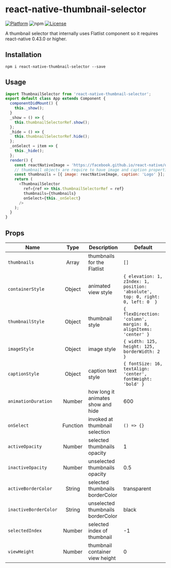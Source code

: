 # react-native-thumbnail-selector

[![Platform](https://img.shields.io/badge/platform-react--native-lightgrey.svg)](http://facebook.github.io/react-native/)
![npm](https://img.shields.io/npm/v/react-native-thumbnail-selector)
[![License](https://img.shields.io/badge/license-MIT-blue.svg)](https://raw.github.com/testshallpass/react-native-thumbnail-selector/master/LICENSE)

A thumbnail selector that internally uses Flatlist component so it requires react-native 0.43.0 or higher.

## Installation

```npm i react-native-thumbnail-selector --save```

## Usage

```javascript
import ThumbnailSelector from 'react-native-thumbnail-selector';
export default class App extends Component {
  componentDidMount() {
    this._show();
  }
  _show = () => {
    this.thumbnailSelectorRef.show();
  };
  _hide = () => {
    this.thumbnailSelectorRef.hide();
  };
  _onSelect = item => {
    this._hide();
  };
  render() {
    const reactNativeImage = 'https://facebook.github.io/react-native/docs/assets/favicon.png';
    // thumbnail objects are require to have image and caption properties.
    const thumbnails = [{ image: reactNativeImage, caption: 'Logo' }];
    return (
      <ThumbnailSelector
        ref={ref => this.thumbnailSelectorRef = ref}
        thumbnails={thumbnails}
        onSelect={this._onSelect}
      />
    );
  }
}
```

## Props

| Name | Type | Description | Default |
| --- | :---: | --- | --- |
| ```thumbnails``` | Array | thumbnails for the Flatlist | `[]`
| ```containerStyle``` | Object | animated view style | `{ elevation: 1, zIndex: 1, position: 'absolute', top: 0, right: 0, left: 0  }`
| ```thumbnailStyle``` | Object | thumbnail style | `{ flexDirection: 'column', margin: 8, alignItems: 'center' }`
| ```imageStyle``` | Object | image style | `{ width: 125, height: 125, borderWidth: 2 }`
| ```captionStyle``` | Object | caption text style | `{ fontSize: 16, textAlign: 'center', fontWeight: 'bold' }`
| ```animationDuration``` | Number  | how long it animates show and hide | 600
| ```onSelect``` | Function  | invoked at thumbnail selection | `() => {}`
| ```activeOpacity``` | Number  | selected thumbnails opacity | 1
| ```inactiveOpacity``` | Number  | unselected thumbnails opacity | 0.5
| ```activeBorderColor``` | String  | selected thumbnails borderColor | transparent
| ```inactiveBorderColor``` | String  | unselected thumbnails borderColor | black
| ```selectedIndex``` | Number  | selected index of thumbnail | -1
| ```viewHeight``` | Number  | thumbnail container view height | 0
